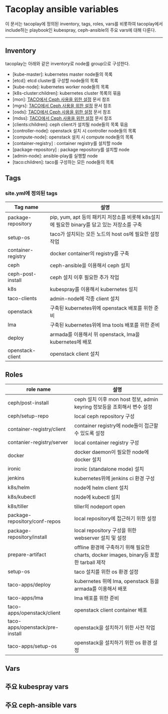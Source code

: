 Tacoplay ansible variables
==========================

이 문서는 tacoplay에 정의된 inventory, tags, roles, vars를 비롯하여 tacoplay에서 include하는 playbook인 kubespray, ceph-ansible의 주요 vars에 대해 다룬다.

***

Inventory
---------------------
tacoplay는 아래와 같은 inventory로 node를 group으로 구성한다.
* [kube-master]: kubernetes master node들의 목록
* [etcd]: etcd cluster를 구성할 node들의 목록
* [kube-node]: kubernetes worker node들의 목록
* [k8s-cluster:children]: kubernetes cluster 목록의 묶음
* [mon]: [TACO에서 Ceph 사용을 위한 설정](ceph.md) 문서 참조
* [mgrs]: [TACO에서 Ceph 사용을 위한 설정](ceph.md) 문서 참조
* [osds]: [TACO에서 Ceph 사용을 위한 설정](ceph.md) 문서 참조
* [mdss]: [TACO에서 Ceph 사용을 위한 설정](ceph.md) 문서 참조
* [clients:children]: ceph client가 설치될 node들의 목록 묶음
* [controller-node]: openstack 설치 시 controller node들의 목록
* [compute-node]: openstack 설치 시 compute node들의 목록
* [container-registry] : container registry를 설치할 node
* [package-repository] : package repository를 설치할 node
* [admin-node]: ansible-play를 실행할 node
* [taco:children]: taco를 구성하는 모든 node들의 목록

Tags
---------------------
### site.yml에 정의된 tags
| Tag name           | 설명
|--------------------|-------
| package-repository | pip, yum, apt 등의 패키지 저장소를 비롯해 k8s설치에 필요한 binary를 담고 있는 저장소를 구축
| setup-os           | taco가 설치되는 모든 노드의 host os에 필요한 설정 작업
| container-registry | docker container의 registry를 구축
| ceph               | ceph-ansible을 이용해서 ceph 설치
| ceph-post-install  | ceph 설치 이후 필요한 추가 작업
| k8s                | kubespray를 이용해서 kubernetes 설치
| taco-clients       | admin-node에 각종 client 설치
| openstack          | 구축된 kubernetes위에 openstack 배포를 위한 준비
| lma                | 구축된 kubernetes위에 lma tools 배포를 위한 준비
| deploy             | armada를 이용해서 위 openstack, lma을 kubernetes에 배포
| openstack-client   | openstack client 설치

Roles
----------------------
| role name                        | 설명
|----------------------------------|-------------
| ceph/post-install                | ceph 설치 이후 mon host 정보, admin keyring 정보등을 조회해서 변수 설정
| ceph/setup-repo                  | local ceph repository 구성
| container-registry/client        | container registry에 node들이 접근할 수 있도록 설정
| contanier-registry/server        | local container registry 구성
| docker                           | docker daemon이 필요한 node에 docker 설치
| ironic                           | ironic (standalone mode) 설치
| jenkins                          | kubernetes위에 jenkins ci 환경 구성
| k8s/helm                         | node에 helm client 설치
| k8s/kubectl                      | node에 kubectl 설치
| k8s/tiller                       | tiller의 nodeport open
| package-repository/conf-repos    | local repository에 접근하기 위한 설정
| package-repository/install       | local repository 구성을 위한 webserver 설치 및 설정
| prepare-artifact                 | offline 환경에 구축하기 위해 필요한 charts, docker images, binary등 포함한 tarball 제작
| setup-os                         | taco 설치를 위한 os 환경 설정
| taco-apps/deploy                 | kubernetes 위에 lma, openstack 등을 armada를 이용해서 배포
| taco-apps/lma                    | lma 배포를 위한 준비
| taco-apps/openstack/client       | openstack client container 배포
| taco-apps/openstack/pre-install  | openstack을 설치하기 위한 사전 작업
| taco-apps/setup-os               | openstack을 설치하기 위한 os 환경 설정

Vars
--------------------

주요 kubespray vars
-------------------

주요 ceph-ansible vars
----------------------
